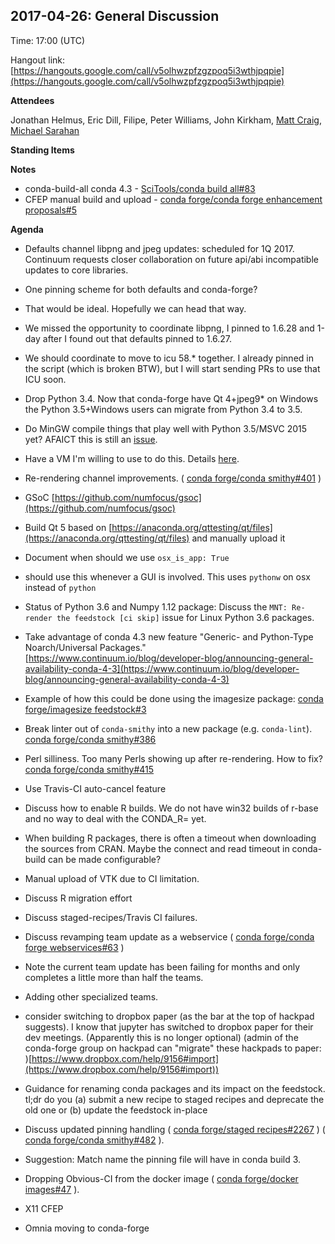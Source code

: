 ## 2017-04-26: General Discussion

Time: 17:00 (UTC)

Hangout link: [](https://hangouts.google.com/call/v5olhwzpfzgzpoq5i3wthjpqpie)[https://hangouts.google.com/call/v5olhwzpfzgzpoq5i3wthjpqpie](https://hangouts.google.com/call/v5olhwzpfzgzpoq5i3wthjpqpie)

**Attendees**

Jonathan Helmus, Eric Dill,  Filipe, Peter Williams, John Kirkham, [Matt Craig](https://conda-forge.hackpad.com/ep/profile/yBvjHx0Ad3Y), [Michael Sarahan](https://conda-forge.hackpad.com/ep/profile/yHQTJXZ4gyS)

**Standing Items**

**Notes**

*   conda-build-all conda 4.3 - [SciTools/conda build all#83](https://github.com/SciTools/conda-build-all/pull/83)
*   CFEP manual build and upload - [conda forge/conda forge enhancement proposals#5](https://github.com/conda-forge/conda-forge-enhancement-proposals/pull/5)

**Agenda**

*   Defaults   channel libpng and jpeg updates: scheduled for 1Q 2017.  Continuum   requests closer collaboration on future api/abi incompatible updates to   core libraries.

*   One pinning scheme for both defaults and conda-forge?
*   That would be ideal.  Hopefully we can head that way.
*   We missed the opportunity to coordinate libpng, I pinned to 1.6.28 and 1-day after I found out that defaults pinned to 1.6.27.
*   We  should coordinate to move to icu 58.* together. I already pinned in the  script (which is broken BTW), but I will start sending PRs to use that  ICU soon.

*   Drop   Python 3.4. Now that conda-forge have Qt 4+jpeg9* on Windows the  Python  3.5+Windows users can migrate from Python 3.4 to 3.5.

*   Do MinGW compile things that play well with Python 3.5/MSVC 2015 yet? AFAICT this is still an [issue](http://bugs.python.org/issue4709).
*   Have a VM I'm willing to use to do this. Details [here](https://github.com/boxcutter/macos).

*   Re-rendering channel improvements. ( [conda forge/conda smithy#401](https://github.com/conda-forge/conda-smithy/pull/401) )
*   GSoC [](https://github.com/numfocus/gsoc)[https://github.com/numfocus/gsoc](https://github.com/numfocus/gsoc)
*   Build Qt 5 based on [](https://anaconda.org/qttesting/qt/files)[https://anaconda.org/qttesting/qt/files](https://anaconda.org/qttesting/qt/files) and manually upload it
*   Document when should we use `osx_is_app: True`

*   should use this whenever a GUI is involved. This uses `pythonw` on osx instead of `python`

*   Status of Python 3.6 and Numpy 1.12 package: Discuss the `MNT: Re-render the feedstock [ci skip]` issue for Linux Python 3.6 packages.
*   Take advantage of conda 4.3 new feature "Generic- and Python-Type Noarch/Universal Packages." [](https://www.continuum.io/blog/developer-blog/announcing-general-availability-conda-4-3)[https://www.continuum.io/blog/developer-blog/announcing-general-availability-conda-4-3](https://www.continuum.io/blog/developer-blog/announcing-general-availability-conda-4-3)

*   Example of how this could be done using the imagesize package: [conda forge/imagesize feedstock#3](https://github.com/conda-forge/imagesize-feedstock/pull/3)

*   Break linter out of `conda-smithy` into a new package (e.g. `conda-lint`). [conda forge/conda smithy#386](https://github.com/conda-forge/conda-smithy/issues/386)

*   Perl silliness. Too many Perls showing up after re-rendering. How to fix? [conda forge/conda smithy#415](https://github.com/conda-forge/conda-smithy/issues/415)

*   Use Travis-CI auto-cancel feature

*   Discuss how to enable R builds. We do not have win32 builds of r-base and no way to deal with the CONDA_R=<version> yet. 

*   When  building R packages, there is often a timeout when downloading the  sources from CRAN. Maybe the connect and read timeout in conda-build can  be made configurable?

*   Manual upload of VTK due to CI limitation.

*   Discuss R migration effort
*   Discuss staged-recipes/Travis CI failures.
*   Discuss revamping team update as a webservice ( [conda forge/conda forge webservices#63](https://github.com/conda-forge/conda-forge-webservices/issues/63) )

*   Note the current team update has been failing for months and only completes a little more than half the teams.

*   Adding other specialized teams.

*   consider  switching to dropbox paper (as the bar at the top of hackpad suggests).  I know that jupyter has switched to dropbox paper for their dev  meetings. (Apparently this is no longer optional) (admin of the  conda-forge group on hackpad can "migrate" these hackpads to paper: [](https://www.dropbox.com/help/9156#import))[https://www.dropbox.com/help/9156#import](https://www.dropbox.com/help/9156#import))

*   Guidance  for renaming conda packages and its impact on the feedstock. tl;dr do  you (a) submit a new recipe to staged recipes and deprecate the old one  or (b) update the feedstock in-place

*   Discuss updated pinning handling ( [conda forge/staged recipes#2267](https://github.com/conda-forge/staged-recipes/pull/2267) ) ( [conda forge/conda smithy#482](https://github.com/conda-forge/conda-smithy/pull/482) ).

*   Suggestion: Match name the pinning file will have in conda build 3.

*   Dropping Obvious-CI from the docker image ( [conda forge/docker images#47](https://github.com/conda-forge/docker-images/pull/47) ).
*   X11 CFEP

*   Omnia moving to conda-forge